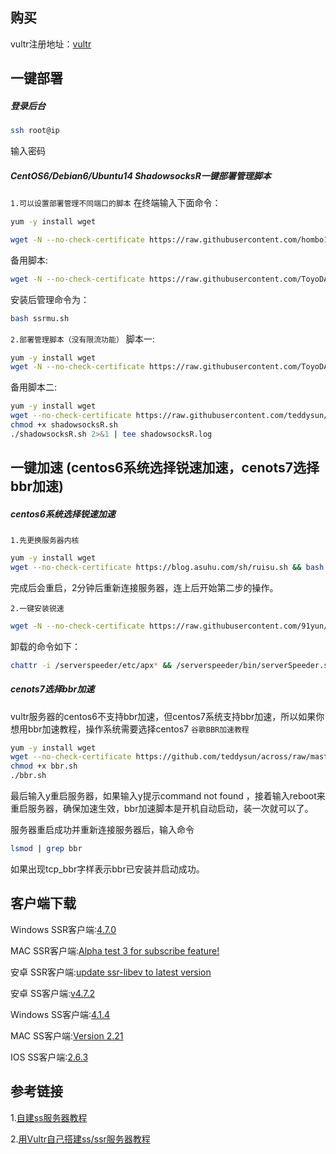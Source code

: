 ## 购买
vultr注册地址：[vultr](https://www.vultr.com/)


## 一键部署
##### 登录后台
```bash
ssh root@ip
```
输入密码

##### CentOS6/Debian6/Ubuntu14 ShadowsocksR一键部署管理脚本
<code>1.可以设置部署管理不同端口的脚本</code>
在终端输入下面命令：
```bash
yum -y install wget

wget -N --no-check-certificate https://raw.githubusercontent.com/hombo125/doubi/master/ssrmu.sh && chmod +x ssrmu.sh && bash ssrmu.sh
```
备用脚本:
```bash
wget -N --no-check-certificate https://raw.githubusercontent.com/ToyoDAdoubi/doubi/master/ssrmu.sh && chmod +x ssrmu.sh && bash ssrmu.sh 
```
安装后管理命令为：
```bash
bash ssrmu.sh
```

<code>2.部署管理脚本（没有限流功能）</code>
脚本一:
```bash
yum -y install wget
wget -N --no-check-certificate https://raw.githubusercontent.com/ToyoDAdoubi/doubi/master/ssr.sh && chmod +x ssr.sh && bash ssr.sh

```
备用脚本二:
```bash
yum -y install wget
wget --no-check-certificate https://raw.githubusercontent.com/teddysun/shadowsocks_install/master/shadowsocksR.sh
chmod +x shadowsocksR.sh
./shadowsocksR.sh 2>&1 | tee shadowsocksR.log

```

## 一键加速 (centos6系统选择锐速加速，cenots7选择bbr加速)
##### centos6系统选择锐速加速
<code>1.先更换服务器内核</code>
```bash
yum -y install wget
wget --no-check-certificate https://blog.asuhu.com/sh/ruisu.sh && bash ruisu.sh

```
完成后会重启，2分钟后重新连接服务器，连上后开始第二步的操作。

<code>2.一键安装锐速</code>
```bash
wget -N --no-check-certificate https://raw.githubusercontent.com/91yun/serverspeeder/master/serverspeeder-all.sh && bash serverspeeder-all.sh

```

卸载的命令如下：
```bash
chattr -i /serverspeeder/etc/apx* && /serverspeeder/bin/serverSpeeder.sh uninstall -f
```

##### cenots7选择bbr加速
vultr服务器的centos6不支持bbr加速，但centos7系统支持bbr加速，所以如果你想用bbr加速教程，操作系统需要选择centos7
<code>谷歌BBR加速教程</code>
```bash
yum -y install wget
wget --no-check-certificate https://github.com/teddysun/across/raw/master/bbr.sh
chmod +x bbr.sh
./bbr.sh
```
最后输入y重启服务器，如果输入y提示command not found ，接着输入reboot来重启服务器，确保加速生效，bbr加速脚本是开机自动启动，装一次就可以了。

服务器重启成功并重新连接服务器后，输入命令
```bash
lsmod | grep bbr
```
 如果出现tcp_bbr字样表示bbr已安装并启动成功。

## 客户端下载
Windows SSR客户端:[4.7.0](https://github.com/shadowsocksr-backup/shadowsocksr-csharp/releases)

MAC SSR客户端:[Alpha test 3 for subscribe feature!](https://github.com/shadowsocksr-backup/ShadowsocksX-NG/releases)

安卓 SSR客户端:[update ssr-libev to latest version](https://github.com/shadowsocksr-backup/shadowsocksr-android/releases)

安卓 SS客户端:[v4.7.2](https://github.com/shadowsocks/shadowsocks-android/releases)

Windows SS客户端:[4.1.4](https://github.com/shadowsocks/shadowsocks-windows/releases)

MAC SS客户端:[Version 2.21](https://github.com/yangfeicheung/Shadowsocks-X/releases)

IOS SS客户端:[2.6.3](https://github.com/shadowsocks/shadowsocks-iOS/releases)


## 参考链接
1.[自建ss服务器教程](https://github.com/Alvin9999/new-pac/wiki/%E8%87%AA%E5%BB%BAss%E6%9C%8D%E5%8A%A1%E5%99%A8%E6%95%99%E7%A8%8B)

2.[用Vultr自己搭建ss/ssr服务器教程](https://www.vpscn.net/40.html)






